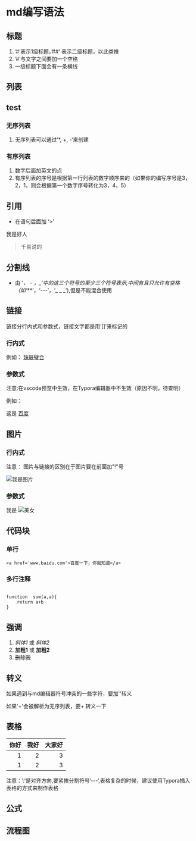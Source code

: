 # md编写语法

##  标题


1. ’#‘表示1级标题，’##‘ 表示二级标题，以此类推
2. ’#‘与文字之间要加一个空格
3. 一级标题下面会有一条横线

##  列表

##  test

### 无序列表

1. 无序列表可以通过’*, +, -‘来创建

### 有序列表

1. 数字后面加英文的点
2. 有序列表的序号是根据第一行列表的数字顺序来的（如果你的编写序号是3，2，1，则会根据第一个数字序号转化为3，4，5）


## 引用

* 在语句后面加 ‘>’

我是好人
>千易说的

## 分割线

* 由 ‘*， - ，_’中的这三个符号的至少三个符号表示,中间有且只允许有空格（如‘***’，‘---’，‘_ _ _’),但是不能混合使用

## 链接

链接分行内式和参数式，链接文字都是用‘[]’来标记的

### 行内式

例如： [珠联璧合](www.baidu.com)

[]()

### 参数式

注意:在vscode预览中生效，在Typora编辑器中不生效（原因不明，待查明）

例如：

[ 百度 ]:(www.baidu.com)

这是 [ 百度 ]

## 图片

### 行内式
注意： 图片与链接的区别在于图片要在前面加"!"号

![我是图片](https://dss0.bdstatic.com/70cFuHSh_Q1YnxGkpoWK1HF6hhy/it/u=2738358416,447997076&fm=26&gp=0.jpg)

### 参数式

[美女]:https://dss0.bdstatic.com/70cFuHSh_Q1YnxGkpoWK1HF6hhy/it/u=2738358416,447997076&fm=26&gp=0.jpg

我是 ![美女]


## 代码块

### 单行

`
<a href='www.baidu.com'>百度一下，你就知道</a>
`

### 多行注释

```

function  sum(a,a){
    return a+b
}
```

## 强调

1. *斜体1*  或 _斜体2_
2. **加粗1** 或 __加粗2__
3. ~~删除我~~


## 转义

如果遇到与md编辑器符号冲突的一些字符，要加'\'转义

如果'+'会被解析为无序列表，要\+ 转义一下


## 表格

|  你好  |  我好    |    大家好  |
|------:| --------:| ---------:|
|    1  |   2      |  3        |
|1|2|3|


注意：’:‘是对齐方向,要紧挨分割符号’---‘,表格复杂的时候，建议使用Typora插入表格的方式来制作表格

## 公式

## 流程图














